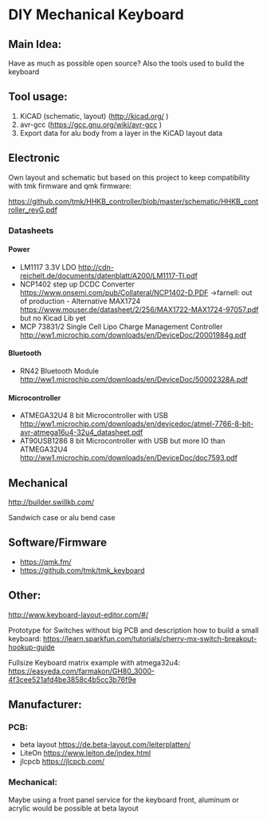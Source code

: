 ﻿# DIY Mechanical Keyboard

## Main Idea:

Have as much as possible open source? Also the tools used to build the keyboard

## Tool usage:
1. KiCAD (schematic, layout) (http://kicad.org/ )
2. avr-gcc (https://gcc.gnu.org/wiki/avr-gcc )
3. Export data for alu body from a layer in the KiCAD layout data


## Electronic
Own layout and schematic but based on this project to keep compatibility with tmk firmware and qmk firmware:

<https://github.com/tmk/HHKB_controller/blob/master/schematic/HHKB_controller_revG.pdf>

### Datasheets

#### Power
- LM1117 3.3V LDO http://cdn-reichelt.de/documents/datenblatt/A200/LM1117-TI.pdf
- NCP1402 step up DCDC Converter https://www.onsemi.com/pub/Collateral/NCP1402-D.PDF ->farnell: out of production
      - Alternative MAX1724 https://www.mouser.de/datasheet/2/256/MAX1722-MAX1724-97057.pdf but no Kicad Lib yet
- MCP 73831/2 Single Cell Lipo Charge Management Controller http://ww1.microchip.com/downloads/en/DeviceDoc/20001984g.pdf

#### Bluetooth
- RN42 Bluetooth Module http://ww1.microchip.com/downloads/en/DeviceDoc/50002328A.pdf

#### Microcontroller
- ATMEGA32U4 8 bit Microcontroller with USB http://ww1.microchip.com/downloads/en/devicedoc/atmel-7766-8-bit-avr-atmega16u4-32u4_datasheet.pdf
- AT90USB1286 8 bit Microcontroller with USB but more IO than ATMEGA32U4  http://ww1.microchip.com/downloads/en/DeviceDoc/doc7593.pdf

## Mechanical
<http://builder.swillkb.com/>

Sandwich case or alu bend case

## Software/Firmware
- <https://qmk.fm/>
- <https://github.com/tmk/tmk_keyboard>


## Other:
<http://www.keyboard-layout-editor.com/#/>

Prototype for Switches without big PCB and description how to build a small keyboard:
<https://learn.sparkfun.com/tutorials/cherry-mx-switch-breakout-hookup-guide>

Fullsize Keyboard matrix example with atmega32u4:
<https://easyeda.com/farmakon/GH80_3000-4f3cee521afd4be3858c4b5cc3b76f9e>


## Manufacturer:
### PCB:
- beta layout <https://de.beta-layout.com/leiterplatten/> 
- LiteOn <https://www.leiton.de/index.html> 
- jlcpcb <https://jlcpcb.com/>
### Mechanical:
Maybe using a front panel service for the keyboard front, aluminum or acrylic would be possible at beta layout
